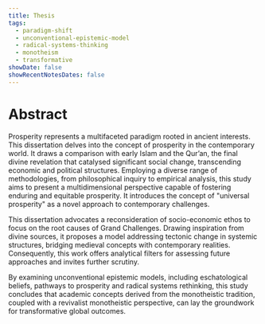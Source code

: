 ```yaml
---
title: Thesis
tags:
  - paradigm-shift
  - unconventional-epistemic-model
  - radical-systems-thinking
  - monotheism
  - transformative
showDate: false
showRecentNotesDates: false
---
```

# Abstract
Prosperity represents a multifaceted paradigm rooted in ancient interests. This dissertation delves into the concept of prosperity in the contemporary world. It draws a comparison with early Islam and the Qur’an, the final divine revelation that catalysed significant social change, transcending economic and political structures. Employing a diverse range of methodologies, from philosophical inquiry to empirical analysis, this study aims to present a multidimensional perspective capable of fostering enduring and equitable prosperity. It introduces the concept of "universal prosperity" as a novel approach to contemporary challenges.

This dissertation advocates a reconsideration of socio-economic ethos to focus on the root causes of Grand Challenges. Drawing inspiration from divine sources, it proposes a model addressing tectonic change in systemic structures, bridging medieval concepts with contemporary realities. Consequently, this work offers analytical filters for assessing future
approaches and invites further scrutiny. 

By examining unconventional epistemic models, including eschatological beliefs, pathways to prosperity and radical systems rethinking, this study concludes that academic concepts derived from the monotheistic tradition, coupled with a revivalist monotheistic perspective, can lay the groundwork for transformative global outcomes.